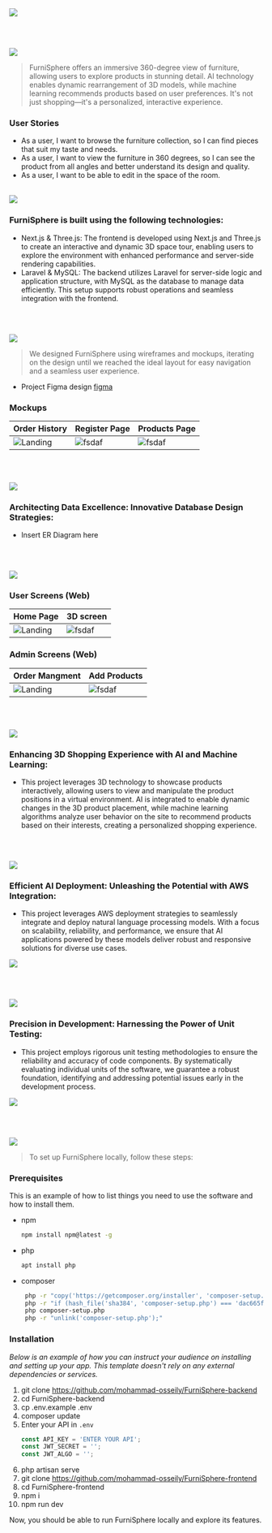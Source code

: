 <img src="./readme/title1.svg"/>

<br><br>

<!-- project philosophy -->
<img src="./readme/title2.svg"/>

> FurniSphere offers an immersive 360-degree view of furniture, allowing users to explore products in stunning detail. AI technology enables dynamic rearrangement of 3D models, while machine learning recommends products based on user preferences. It's not just shopping—it's a personalized, interactive experience.

### User Stories

- As a user, I want to browse the furniture collection, so I can find pieces that suit my taste and needs.
- As a user, I want to view the furniture in 360 degrees, so I can see the product from all angles and better understand its design and quality.
- As a user, I want to be able to edit in the space of the room.
<br><br>
<!-- Tech stack -->
<img src="./readme/title3.svg"/>

###  FurniSphere is built using the following technologies:

- Next.js & Three.js: The frontend is developed using Next.js and Three.js to create an interactive and dynamic 3D space tour, enabling users to explore the environment with enhanced performance and server-side rendering capabilities.
- Laravel & MySQL: The backend utilizes Laravel for server-side logic and application structure, with MySQL as the database to manage data efficiently. This setup supports robust operations and seamless integration with the frontend.


<br><br>
<!-- UI UX -->
<img src="./readme/title4.svg"/>


> We designed FurniSphere  using wireframes and mockups, iterating on the design until we reached the ideal layout for easy navigation and a seamless user experience.

- Project Figma design [figma](https://www.figma.com/design/zwUhOLaPRnJbtnQzqAMyBs/FurniSpher?node-id=0-1&node-type=canvas&t=cP2lOQMxKSyh8nuS-0)


### Mockups
| Order History  | Register Page | Products Page |
| ---| ---| ---|
| ![Landing](./readme/demo/Order%20History.png) | ![fsdaf](./readme/demo/Register.png) | ![fsdaf](./readme/demo/Products.png) |

<br><br>

<!-- Database Design -->
<img src="./readme/title5.svg"/>

###  Architecting Data Excellence: Innovative Database Design Strategies:

- Insert ER Diagram here


<br><br>


<!-- Implementation -->
<img src="./readme/title6.svg"/>

### User Screens (Web)
| Home Page  | 3D screen |  
| ---| ---| 
| ![Landing](./readme/demo/homepage.gif) | ![fsdaf](./readme/demo/ThreeD1.png) | 



### Admin Screens (Web)
| Order Mangment  | Add Products |  
| ---| ---| 
| ![Landing](./readme/demo/OrderMangment.png) | ![fsdaf](./readme/demo/AddProduct.png) | 


<br><br>


<!-- Prompt Engineering -->
<img src="./readme/title7.svg"/>

###  Enhancing 3D Shopping Experience with AI and Machine Learning:

- This project leverages 3D technology to showcase products interactively, allowing users to view and manipulate the product positions in a virtual environment. AI is integrated to enable dynamic changes in the 3D product placement, while machine learning algorithms analyze user behavior on the site to recommend products based on their interests, creating a personalized shopping experience.

<br><br>

<!-- AWS Deployment -->
<img src="./readme/title8.svg"/>

###  Efficient AI Deployment: Unleashing the Potential with AWS Integration:

- This project leverages AWS deployment strategies to seamlessly integrate and deploy natural language processing models. With a focus on scalability, reliability, and performance, we ensure that AI applications powered by these models deliver robust and responsive solutions for diverse use cases.

<img src="./readme/demo/aws.png"/>

<br><br>

<!-- Unit Testing -->
<img src="./readme/title9.svg"/>

###  Precision in Development: Harnessing the Power of Unit Testing:

- This project employs rigorous unit testing methodologies to ensure the reliability and accuracy of code components. By systematically evaluating individual units of the software, we guarantee a robust foundation, identifying and addressing potential issues early in the development process.

<img src="./readme/demo/ubittest.png"/>

<br><br>


<!-- How to run -->
<img src="./readme/title10.svg"/>

> To set up FurniSphere locally, follow these steps:

### Prerequisites

This is an example of how to list things you need to use the software and how to install them.
* npm
  ```sh
  npm install npm@latest -g
  ```
* php
  ```sh
  apt install php
  ```
* composer
  ```sh
   php -r "copy('https://getcomposer.org/installer', 'composer-setup.php');"
   php -r "if (hash_file('sha384', 'composer-setup.php') === 'dac665fdc30fdd8ec78b38b9800061b4150413ff2e3b6f88543c636f7cd84f6db9189d43a81e5503cda447da73c7e5b6') { echo 'Installer verified'; } else { echo 'Installer corrupt'; unlink('composer-setup.php'); } echo PHP_EOL;"
   php composer-setup.php
   php -r "unlink('composer-setup.php');"
  ```

### Installation

_Below is an example of how you can instruct your audience on installing and setting up your app. This template doesn't rely on any external dependencies or services._

1. git clone https://github.com/mohammad-osseily/FurniSphere-backend
2. cd FurniSphere-backend
3. cp .env.example .env
4. composer update
5. Enter your API in `.env`
   ```js
   const API_KEY = 'ENTER YOUR API';
   const JWT_SECRET = '';
   const JWT_ALGO = '';
   ```
6. php artisan serve
7. git clone https://github.com/mohammad-osseily/FurniSphere-frontend
8. cd FurniSphere-frontend
9. npm i
10. npm run dev

Now, you should be able to run FurniSphere locally and explore its features.
